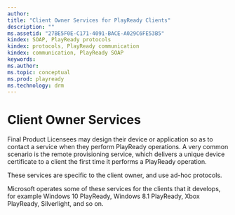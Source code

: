 ```yaml
---
author:
title: "Client Owner Services for PlayReady Clients"
description: ""
ms.assetid: "27BE5F0E-C171-4091-BACE-A029C6FE53B5"
kindex: SOAP, PlayReady protocols
kindex: protocols, PlayReady communication
kindex: communication, PlayReady SOAP
keywords:
ms.author:
ms.topic: conceptual
ms.prod: playready
ms.technology: drm
---
```


# Client Owner Services


Final Product Licensees may design their device or application so as to contact a service when they perform PlayReady operations. A very common scenario is the remote provisioning service, which delivers a unique device certificate to a client the first time it performs a PlayReady operation.

These services are specific to the client owner, and use ad-hoc protocols.

Microsoft operates some of these services for the clients that it develops, for example Windows 10 PlayReady, Windows 8.1 PlayReady, Xbox PlayReady, Silverlight, and so on.